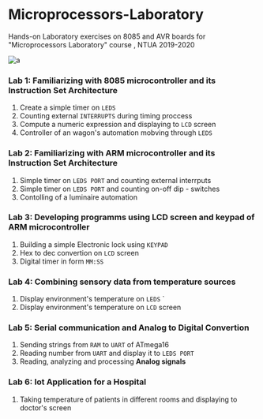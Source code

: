 # Microprocessors-Laboratory

Hands-on Laboratory exercises on 8085 and AVR boards for "Microprocessors Laboratory" course , NTUA 2019-2020

![a](https://user-images.githubusercontent.com/50829499/112056161-60145a80-8b60-11eb-936b-2ece4bd918f8.jpg)


### Lab 1: Familiarizing with 8085 microcontroller and its Instruction Set Architecture

1. Create a simple timer on `LEDS`
2. Counting external `INTERRUPTS` during timing proccess 
3. Compute a numeric expression and displaying to `LCD` screen 
4. Controller of an wagon's automation mobving through `LEDS`

### Lab 2: Familiarizing with ARM  microcontroller and its Instruction Set Architecture

1. Simple timer on `LEDS PORT` and counting external interrputs 
2. Simple timer on `LEDS PORT` and counting on-off  dip - switches
3. Contolling of a luminaire automation  


### Lab 3: Developing programms using LCD screen and keypad of ARM microcontroller 

1. Building a simple Εlectronic lock using `KEYPAD`
2. Hex to dec convertion on `LCD` screen 
3. Digital timer in form `MM:SS`

### Lab 4: Combining sensory data from temperature sources

1. Display environment's temperature on `LEDS` `
2. Display environment's temperature on `LCD` screen 

### Lab 5: Serial communication and Analog to Digital Convertion 


1. Sending strings from `RAM` to `UART` of ATmega16
2. Reading number from `UART` and display it to `LEDS PORT`
3. Reading, analyzing and processing **Analog signals**


### Lab 6: Iot Application for a Hospital 

1. Taking temperature of patients in different rooms and displaying to doctor's screen

